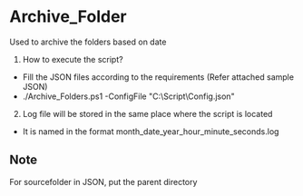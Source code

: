 # Archive_Folder
Used to archive the folders based on date

1. How to execute the script?
- Fill the JSON files according to the requirements (Refer attached sample JSON)
- ./Archive_Folders.ps1 -ConfigFile "C:\Script\Config.json"

2. Log file will be stored in the same place where the script is located
- It is named in the format month_date_year_hour_minute_seconds.log

Note
------
For sourcefolder in JSON, put the parent directory
